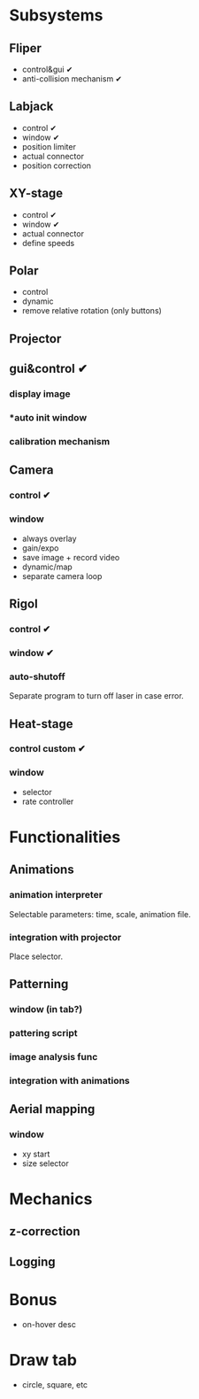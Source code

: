 # Subsystems
##  Fliper
- control&gui ✔
- anti-collision mechanism ✔

## Labjack
- control ✔
- window ✔
- position limiter
- actual connector
- position correction

## XY-stage
- control ✔
- window ✔
- actual connector
- define speeds

## Polar
- control
- dynamic
- remove relative rotation (only buttons)


## Projector
## gui&control ✔
### display image
### *auto init window
### calibration mechanism

## Camera
### control ✔
### window
- always overlay
- gain/expo
- save image + record video
- dynamic/map
- separate camera loop

## Rigol
### control ✔
### window ✔
### auto-shutoff
Separate program to turn off laser in case error.

## Heat-stage
### control custom ✔
### window
- selector
- rate controller

# Functionalities

## Animations
### animation interpreter
Selectable parameters: time, scale, animation file.
### integration with projector
Place selector.

## Patterning
### window (in tab?)
### pattering script
### image analysis func
### integration with animations

## Aerial mapping
### window
- xy start
- size selector

# Mechanics
## z-correction
## Logging

# Bonus
- on-hover desc

# Draw tab
- circle, square, etc